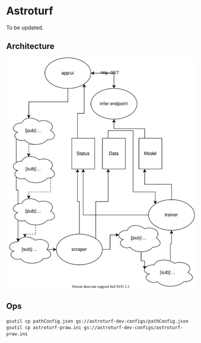 # Astroturf
To be updated.

## Architecture
<img src="./Architecture.svg">


## Ops

`gsutil cp pathConfig.json gs://astroturf-dev-configs/pathConfig.json`
`gsutil cp astroturf-praw.ini gs://astroturf-dev-configs/astroturf-praw.ini`

